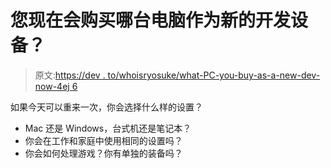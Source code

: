 # 您现在会购买哪台电脑作为新的开发设备？

> 原文:[https://dev . to/whoisryosuke/what-PC-you-buy-as-a-new-dev-now-4ej 6](https://dev.to/whoisryosuke/what-pc-would-you-buy-as-a-new-dev-now-4ej6)

如果今天可以重来一次，你会选择什么样的设置？

*   Mac 还是 Windows，台式机还是笔记本？
*   你会在工作和家庭中使用相同的设置吗？
*   你会如何处理游戏？你有单独的装备吗？